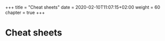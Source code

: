 +++
title = "Cheat sheets"
date = 2020-02-10T11:07:15+02:00
weight = 60
chapter = true
+++

# Cheat sheets 


